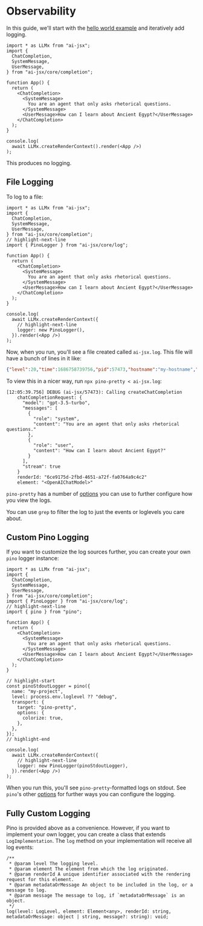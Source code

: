 # Observability

In this guide, we'll start with the [hello world example](https://github.com/fixie-ai/ai-jsx-template) and iteratively add logging.

```tsx file="index.tsx"
import * as LLMx from "ai-jsx";
import {
  ChatCompletion,
  SystemMessage,
  UserMessage,
} from "ai-jsx/core/completion";

function App() {
  return (
    <ChatCompletion>
      <SystemMessage>
        You are an agent that only asks rhetorical questions.
      </SystemMessage>
      <UserMessage>How can I learn about Ancient Egypt?</UserMessage>
    </ChatCompletion>
  );
}

console.log(
  await LLMx.createRenderContext().render(<App />)
);
```

This produces no logging.

## File Logging

To log to a file:

```tsx file="index.tsx"
import * as LLMx from "ai-jsx";
import {
  ChatCompletion,
  SystemMessage,
  UserMessage,
} from "ai-jsx/core/completion";
// highlight-next-line
import { PinoLogger } from "ai-jsx/core/log";

function App() {
  return (
    <ChatCompletion>
      <SystemMessage>
        You are an agent that only asks rhetorical questions.
      </SystemMessage>
      <UserMessage>How can I learn about Ancient Egypt?</UserMessage>
    </ChatCompletion>
  );
}

console.log(
  await LLMx.createRenderContext({
    // highlight-next-line
    logger: new PinoLogger(),
  }).render(<App />)
);
```

Now, when you run, you'll see a file created called `ai-jsx.log`. This file will have a bunch of lines in it like:

```json file="ai-jsx.log"
{"level":20,"time":1686758739756,"pid":57473,"hostname":"my-hostname","name":"ai-jsx","chatCompletionRequest":{"model":"gpt-3.5-turbo","messages":[{"role":"system","content":"You are an agent that only asks rhetorical questions."},{"role":"user","content":"How can I learn about Ancient Egypt?"}],"stream":true},"renderId":"6ce9175d-2fbd-4651-a72f-fa0764a9c4c2","element":"<OpenAIChatModel>","msg":"Calling createChatCompletion"}
```

To view this in a nicer way, run `npx pino-pretty < ai-jsx.log`:

```
[12:05:39.756] DEBUG (ai-jsx/57473): Calling createChatCompletion
    chatCompletionRequest: {
      "model": "gpt-3.5-turbo",
      "messages": [
        {
          "role": "system",
          "content": "You are an agent that only asks rhetorical questions."
        },
        {
          "role": "user",
          "content": "How can I learn about Ancient Egypt?"
        }
      ],
      "stream": true
    }
    renderId: "6ce9175d-2fbd-4651-a72f-fa0764a9c4c2"
    element: "<OpenAIChatModel>"
```

`pino-pretty` has a number of [options](https://github.com/pinojs/pino-pretty#cli-arguments) you can use to further configure how you view the logs.

You can use `grep` to filter the log to just the events or loglevels you care about.

## Custom Pino Logging
If you want to customize the log sources further, you can create your own `pino` logger instance:

```tsx file="index.tsx"
import * as LLMx from "ai-jsx";
import {
  ChatCompletion,
  SystemMessage,
  UserMessage,
} from "ai-jsx/core/completion";
import { PinoLogger } from "ai-jsx/core/log";
// highlight-next-line
import { pino } from "pino";

function App() {
  return (
    <ChatCompletion>
      <SystemMessage>
        You are an agent that only asks rhetorical questions.
      </SystemMessage>
      <UserMessage>How can I learn about Ancient Egypt?</UserMessage>
    </ChatCompletion>
  );
}

// highlight-start
const pinoStdoutLogger = pino({
  name: "my-project",
  level: process.env.loglevel ?? "debug",
  transport: {
    target: "pino-pretty",
    options: {
      colorize: true,
    },
  },
});
// highlight-end

console.log(
  await LLMx.createRenderContext({
    // highlight-next-line
    logger: new PinoLogger(pinoStdoutLogger),
  }).render(<App />)
);
```

When you run this, you'll see `pino-pretty`-formatted logs on stdout. See `pino`'s other [options](https://github.com/pinojs/pino) for further ways you can configure the logging.

## Fully Custom Logging
Pino is provided above as a convenience. However, if you want to implement your own logger, you can create a class that extends `LogImplementation`. The `log` method on your implementation will receive all log events:

```tsx
/**
 * @param level The logging level.
 * @param element The element from which the log originated.
 * @param renderId A unique identifier associated with the rendering request for this element.
 * @param metadataOrMessage An object to be included in the log, or a message to log.
 * @param message The message to log, if `metadataOrMessage` is an object.
 */
log(level: LogLevel, element: Element<any>, renderId: string, metadataOrMessage: object | string, message?: string): void;
```